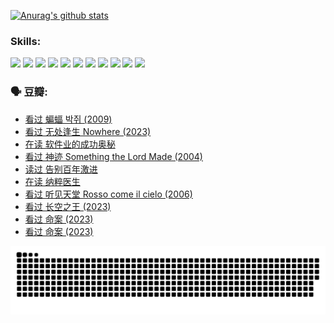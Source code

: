 
[![Anurag's github stats](https://github-readme-stats.vercel.app/api?username=w940853815)](https://github.com/anuraghazra/github-readme-stats)

### Skills:

<code><img height="32" src="https://cdn.jsdelivr.net/npm/simple-icons@v5/icons/python.svg"></code>
<code><img height="32" src="https://cdn.jsdelivr.net/npm/simple-icons@v5/icons/javascript.svg"></code>
<code><img height="32" src="https://cdn.jsdelivr.net/npm/simple-icons@v5/icons/django.svg"></code>
<code><img height="32" src="https://cdn.jsdelivr.net/npm/simple-icons@v5/icons/flask.svg"></code>
<code><img height="32" src="https://cdn.jsdelivr.net/npm/simple-icons@v5/icons/vuetify.svg"></code>
<code><img height="32" src="https://cdn.jsdelivr.net/npm/simple-icons@v5/icons/git.svg"></code>
<code><img height="32" src="https://cdn.jsdelivr.net/npm/simple-icons@v5/icons/docker.svg"></code>
<code><img height="32" src="https://cdn.jsdelivr.net/npm/simple-icons@v5/icons/postgresql.svg"></code>
<code><img height="32" src="https://cdn.jsdelivr.net/npm/simple-icons@v5/icons/elasticsearch.svg"></code>
<code><img height="32" src="https://cdn.jsdelivr.net/npm/simple-icons@v5/icons/macos.svg"></code>
<code><img height="32" src="https://cdn.jsdelivr.net/npm/simple-icons@v5/icons/linux.svg"></code>

### 🗣 豆瓣:

<!-- DOUBAN-ACTIVITIES:START -->
- [看过 蝙蝠 박쥐‎ (2009)](https://www.douban.com/people/136069238/status/4422787315/?_i=99200885)
- [看过 无处逢生 Nowhere‎ (2023)](https://www.douban.com/people/136069238/status/4416454713/?_i=99200885)
- [在读 软件业的成功奥秘](https://www.douban.com/people/136069238/status/4414815312/?_i=99200885)
- [看过 神迹 Something the Lord Made‎ (2004)](https://www.douban.com/people/136069238/status/4409691983/?_i=99200885)
- [读过 告别百年激进](https://www.douban.com/people/136069238/status/4406414036/?_i=99200885)
- [在读 纳粹医生](https://www.douban.com/people/136069238/status/4406413750/?_i=99200885)
- [看过 听见天堂 Rosso come il cielo‎ (2006)](https://www.douban.com/people/136069238/status/4401902014/?_i=99200885)
- [看过 长空之王‎ (2023)](https://www.douban.com/people/136069238/status/4397459053/?_i=99200885)
- [看过 命案‎ (2023)](https://www.douban.com/people/136069238/status/4395718336/?_i=99200885)
- [看过 命案‎ (2023)](https://www.douban.com/people/136069238/status/4395718257/?_i=99200885)
<!-- DOUBAN-ACTIVITIES:END -->


![Snake animation](https://raw.githubusercontent.com/w940853815/w940853815/output/github-contribution-grid-snake.svg)

<!--
**w940853815/w940853815** is a ✨ _special_ ✨ repository because its `README.md` (this file) appears on your GitHub profile.

Here are some ideas to get you started:

- 🔭 I’m currently working on ...
- 🌱 I’m currently learning ...
- 👯 I’m looking to collaborate on ...
- 🤔 I’m looking for help with ...
- 💬 Ask me about ...
- 📫 How to reach me: ...
- 😄 Pronouns: ...
- ⚡ Fun fact: ...
-->
